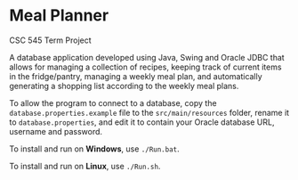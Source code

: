 # Meal Planner
CSC 545 Term Project

A database application developed using Java, Swing and Oracle JDBC that allows for managing a collection of recipes, keeping track of current items in the fridge/pantry, managing a weekly meal plan, and automatically generating a shopping list according to the weekly meal plans.

To allow the program to connect to a database, copy the `database.properties.example` file to the `src/main/resources`
folder, rename it to `database.properties`, and edit it to contain your Oracle database URL, username and password.

To install and run on **Windows**, use `./Run.bat`.

To install and run on **Linux**, use `./Run.sh`.
